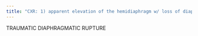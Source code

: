 ```yaml
---
title: "CXR: 1) apparent elevation of the hemidiaphragm w/ loss of diaphragmatic contour 2) lower lobe mass (possible AFL, possible NGT) 3) contralateral mediastinal shift 4) pleural effusion 5) LLL MC Sx: delayed diagnosis: possible strangulation &amp; obstruction, can confirm w/ UGI, sag MR can show tear location, high ass injury  DDx: lung cysts, hiatal hernia &amp; atelectasis."
---
```

TRAUMATIC DIAPHRAGMATIC RUPTURE

